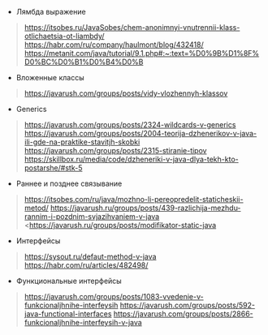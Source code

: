 * Лямбда выражение
> <https://itsobes.ru/JavaSobes/chem-anonimnyi-vnutrennii-klass-otlichaetsia-ot-liambdy/>
> <https://habr.com/ru/company/haulmont/blog/432418/>
> <https://metanit.com/java/tutorial/9.1.php#:~:text=%D0%9B%D1%8F%D0%BC%D0%B1%D0%B4%D0%B>

* Вложенные классы
> <https://javarush.com/groups/posts/vidy-vlozhennyh-klassov>

* Generics
> <https://javarush.com/groups/posts/2324-wildcards-v-generics>
> <https://javarush.com/groups/posts/2004-teorija-dzhenerikov-v-java-ili-gde-na-praktike-stavitjh-skobki>
> <https://javarush.com/groups/posts/2315-stiranie-tipov>
> <https://skillbox.ru/media/code/dzheneriki-v-java-dlya-tekh-kto-postarshe/#stk-5>

* Раннее и позднее связывание
> <https://itsobes.com/ru/java/mozhno-li-pereopredelit-staticheskii-metod/>
> <https://javarush.ru/groups/posts/439-razlichija-mezhdu-rannim-i-pozdnim-svjazihvaniem-v-java>
> <https://javarush.ru/groups/posts/modifikator-static-java

* Интерфейсы
> <https://sysout.ru/defaut-method-v-java>
> <https://habr.com/ru/articles/482498/>

* Функциональные интерфейсы
> <https://javarush.com/groups/posts/1083-vvedenie-v-funkcionaljhnihe-interfeysih>
> <https://javarush.com/groups/posts/592-java-functional-interfaces>
> <https://javarush.com/groups/posts/2866-funkcionaljhnihe-interfeysih-v-java>